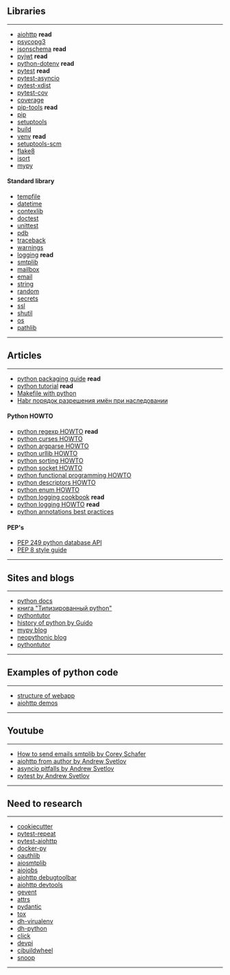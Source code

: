 ## Libraries
---
- [aiohttp](https://docs.aiohttp.org/en/stable/index.html) **read**
- [psycopg3](https://www.psycopg.org/psycopg3/docs/)
- [jsonschema](https://python-jsonschema.readthedocs.io/en/stable/) **read**
- [pyjwt](https://pyjwt.readthedocs.io/en/latest/) **read**
- [python-dotenv](https://saurabh-kumar.com/python-dotenv/) **read**
- [pytest](https://docs.pytest.org/en/stable/contents.html) **read**
- [pytest-asyncio](https://pytest-asyncio.readthedocs.io/en/latest/index.html)
- [pytest-xdist](https://pytest-xdist.readthedocs.io/en/stable/)
- [pytest-cov](https://pytest-cov.readthedocs.io/en/latest/)
- [coverage](https://coverage.readthedocs.io/en/latest/)
- [pip-tools](https://pip-tools.readthedocs.io/en/latest/) **read**
- [pip](https://pip.pypa.io/en/stable/installation/)
- [setuptools](https://setuptools.pypa.io/en/latest/setuptools.html)
- [build](https://build.pypa.io/en/stable/index.html)
- [venv](https://docs.python.org/3/library/venv.html) **read**
- [setuptools-scm](https://setuptools-scm.readthedocs.io/en/latest/)
- [flake8](https://github.com/PyCQA/flake8)
- [isort](https://pycqa.github.io/isort/)
- [mypy](https://mypy.readthedocs.io/en/latest/)

#### Standard library
- [tempfile](https://docs.python.org/3/library/tempfile.html)
- [datetime](https://docs.python.org/3/library/datetime.html)
- [contexlib](https://docs.python.org/3/library/contextlib.html)
- [doctest](https://docs.python.org/3/library/doctest.html)
- [unittest](https://docs.python.org/3/library/unittest.html)
- [pdb](https://docs.python.org/3/library/pdb.html)
- [traceback](https://docs.python.org/3/library/traceback.html)
- [warnings](https://docs.python.org/3/library/warnings.html#module-warnings)
- [logging](https://docs.python.org/3/library/logging.html?highlight=logging) **read**
- [smtplib](https://docs.python.org/3/library/smtplib.html)
- [mailbox](https://docs.python.org/3/library/mailbox.html)
- [email](https://docs.python.org/3/library/email.html)
- [string](https://docs.python.org/3/library/string.html)
- [random](https://docs.python.org/3/library/random.html)
- [secrets](https://docs.python.org/3/library/secrets.html)
- [ssl](https://docs.python.org/3/library/ssl.html)
- [shutil](https://docs.python.org/3/library/shutil.html)
- [os](https://docs.python.org/3/library/os.html)
- [pathlib](https://docs.python.org/3/library/pathlib.html)
---

## Articles
---
- [python packaging guide](https://packaging.python.org/en/latest/) **read**
- [python tutorial](https://docs.python.org/3/tutorial/index.html) **read**
- [Makefile with python](https://blog.horejsek.com/makefile-with-python/)
- [Habr порядок разрешения имён при наследовании](https://habr.com/ru/articles/62203/)

#### Python HOWTO
- [python regexp HOWTO](https://docs.python.org/3/howto/regex.html) **read**
- [python curses HOWTO](https://docs.python.org/3/howto/curses.html)
- [python argparse HOWTO](https://docs.python.org/3/howto/argparse.html)
- [python urllib HOWTO](https://docs.python.org/3/howto/urllib2.html)
- [python sorting HOWTO](https://docs.python.org/3/howto/sorting.html)
- [python socket HOWTO](https://docs.python.org/3/howto/sockets.html)
- [python functional programming HOWTO](https://docs.python.org/3/howto/functional.html)
- [python descriptors HOWTO](https://docs.python.org/3/howto/descriptor.html)
- [python enum HOWTO](https://docs.python.org/3/howto/enum.html)
- [python logging cookbook](https://docs.python.org/3/howto/logging-cookbook.html) **read**
- [python logging HOWTO](https://docs.python.org/3/howto/logging.html) **read**
- [python annotations best practices](https://docs.python.org/3/howto/annotations.html)

#### PEP's
- [PEP 249 python database API](https://peps.python.org/pep-0249/)
- [PEP 8 style guide](https://peps.python.org/pep-0008/)
---

## Sites and blogs
---
- [python docs](https://docs.python.org/3/)
- [книга "Типизированный python"](https://to.digital/typed-python/intro/intro.html)
- [pythontutor](https://pythontutor.com/python-compiler.html#mode=edit)
- [history of python by Guido](https://python-history.blogspot.com/)
- [mypy blog](https://mypy-lang.blogspot.com/)
- [neopythonic blog](https://neopythonic.blogspot.com/)
- [pythontutor](https://pythontutor.com/python-compiler.html#mode=edit)
---

## Examples of python code
---
- [structure of webapp](https://github.com/horejsek/python-webapp-example)
- [aiohttp demos](https://github.com/aio-libs/aiohttp-demos)
---

## Youtube
---
- [How to send emails smtplib by Corey Schafer](https://www.youtube.com/watch?v=JRCJ6RtE3xU)
- [aiohttp from author by Andrew Svetlov](https://www.youtube.com/watch?v=5NrnBu1vcKo)
- [asyncio pitfalls by Andrew Svetlov](https://www.youtube.com/watch?v=GLN_xo4Awcc)
- [pytest by Andrew Svetlov](https://www.youtube.com/watch?v=7KgihdKTWY4)
---

## Need to research
---
- [cookiecutter](https://github.com/cookiecutter/cookiecutter)
- [pytest-repeat](https://github.com/pytest-dev/pytest-repeat)
- [pytest-aiohttp](https://github.com/aio-libs/pytest-aiohttp/)
- [docker-py](https://docker-py.readthedocs.io/en/stable/)
- [oauthlib](https://oauthlib.readthedocs.io/en/latest/)
- [aiosmtplib](https://aiosmtplib.readthedocs.io/en/stable/)
- [aiojobs](https://aiojobs.readthedocs.io/en/latest/index.html)
- [aiohttp debugtoolbar](https://github.com/aio-libs/aiohttp-debugtoolbar)
- [aiohttp devtools](https://github.com/aio-libs/aiohttp-devtools)
- [gevent](https://www.gevent.org/)
- [attrs](https://www.attrs.org/en/stable/index.html)
- [pydantic](https://docs.pydantic.dev/latest/)
- [tox](https://tox.wiki/en/latest/index.html)
- [dh-virualenv](https://dh-virtualenv.readthedocs.io/en/latest/)
- [dh-python](https://debian-python.readthedocs.io/en/latest/dh_python.html)
- [click](https://click.palletsprojects.com/en/8.1.x/)
- [devpi](https://devpi.net/docs/devpi/devpi/latest/+doc/index.html)
- [cibuildwheel](https://cibuildwheel.readthedocs.io/en/stable/)
- [snoop](https://github.com/snooppr/snoop)
---
